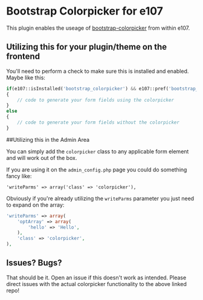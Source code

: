 # Bootstrap Colorpicker for e107

This plugin enables the useage of [bootstrap-colorpicker](https://github.com/mjolnic/bootstrap-colorpicker/) from within e107.

## Utilizing this for your plugin/theme on the frontend

You'll need to perform a check to make sure this is installed and enabled. Maybe like this:

```php
if(e107::isInstalled('bootstrap_colorpicker') && e107::pref('bootstrap_colorpicker', 'enabled'))
{
	// code to generate your form fields using the colorpicker
}
else
{
	// code to generate your form fields without the colorpicker
}
```

##Utilizing this in the Admin Area

You can simply add the `colorpicker` class to any applicable form element and will work out of the box.

If you are using it on the `admin_config.php` page you could do something fancy like:

`'writeParms' => array('class' => 'colorpicker'),`

Obviously if you're already utilizing the `writeParms` parameter you just need to expand on the array:

```php
'writeParms' => array(
	'optArray' => array(
		'hello' => 'Hello',
	),
	'class' => 'colorpicker',
),
```

## Issues? Bugs?

That should be it. Open an issue if this doesn't work as intended. Please direct issues with the actual colorpicker functionality to the above linked repo!
